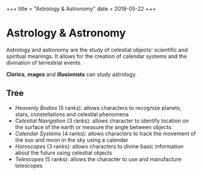+++
title = "Astrology & Astronomy"
date = 2018-05-22
+++

# Astrology & Astronomy

Astrology and astronomy are the study of celestial objects' scientific and spiritual meanings.
It allows for the creation of calendar systems and the divination of terrestrial events.

**Clerics**, **mages** and **illusionists** can study astrology.

## Tree

* *Heavenly Bodies* (5 ranks): allows characters to recognize planets, stars, constellations and celestial phenomena
* *Celestial Navigation* (3 ranks): allows character to identify location on the surface of the earth or measure the angle between objects
* *Calendar Systems* (4 ranks): allows characters to track the movement of the sun and moon in the sky using a calendar
* *Horoscopes* (3 ranks): allows characters to divine basic information about the future using celestial objects
* *Telescopes* (5 ranks): allows the character to use and manufacture telescopes
